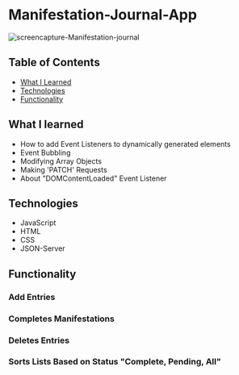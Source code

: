 # Manifestation-Journal-App
![screencapture-Manifestation-journal](https://user-images.githubusercontent.com/79128405/153943587-c70ea636-60b7-4176-909f-2f20c896b566.png)

## Table of Contents
* [What I Learned](#what-i-learned)
* [Technologies](#technologies)
* [Functionality](#functionality)

## What I learned
- How to add Event Listeners to dynamically generated elements
- Event Bubbling
- Modifying Array Objects
- Making 'PATCH' Requests
- About "DOMContentLoaded" Event Listener


## Technologies
- JavaScript
- HTML
- CSS
- JSON-Server


## Functionality

### Add Entries
### Completes Manifestations
### Deletes Entries
### Sorts Lists Based on Status "Complete, Pending, All"